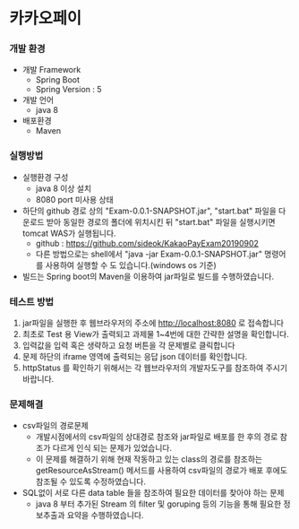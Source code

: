 카카오페이 
=============

### 개발 환경
* 개발 Framework
  - Spring Boot
  - Spring Version : 5
* 개발 언어
  - java 8
* 배포환경
  - Maven

### 실행방법
* 실행환경 구성
  - java 8 이상 설치
  - 8080 port 미사용 상태
* 하단의 github 경로 상의 "Exam-0.0.1-SNAPSHOT.jar", "start.bat" 파일을 다운로드 받아 동일한 경로의 폴더에 위치시킨 뒤 "start.bat" 파일을 실행시키면 tomcat WAS가 실행됩니다.
  - github : <https://github.com/sideok/KakaoPayExam20190902>
  - 다른 방법으로는 shell에서 "java -jar Exam-0.0.1-SNAPSHOT.jar" 명령어를 사용하여 실행할 수 도 있습니다.(windows os 기준)
* 빌드는 Spring boot의 Maven을 이용하여 jar파일로 빌드를 수행하였습니다.

### 테스트 방법
1. jar파일을 실행한 후 웹브라우저의 주소에 <http://localhost:8080> 로 접속합니다 
2. 최초로 Test 용 View가 출력되고 과제물 1~4번에 대한 간략한 설명을 확인합니다.
3. 입력값을 입력 혹은 생략하고 요청 버튼을 각 문제별로 클릭합니다
4. 문제 하단의 iframe 영역에 출력되는 응답 json 데이터를 확인합니다.
5. httpStatus 를 확인하기 위해서는 각 웹브라우저의 개발자도구를 참조하여 주시기 바랍니다.

### 문제해결
* csv파일의 경로문제
  - 개발시점에서의 csv파일의 상대경로 참조와 jar파일로 배포를 한 후의 경로 참조가 다르게 인식 되는 문제가 있었습니다.
  - 이 문제를 해결하기 위해 현재 작동하고 있는 class의 경로를 참조하는 getResourceAsStream() 메서드를 사용하여 csv파일의 경로가 배포 후에도 참조될 수 있도록 수정하였습니다.
* SQL없이 서로 다른 data table 들을 참조하여 필요한 데이터를 찾아야 하는 문제
  - java 8 부터 추가된 Stream 의 filter 및 goruping 등의 기능을 통해 필요한 정보추출과 요약을 수행하였습니다.
